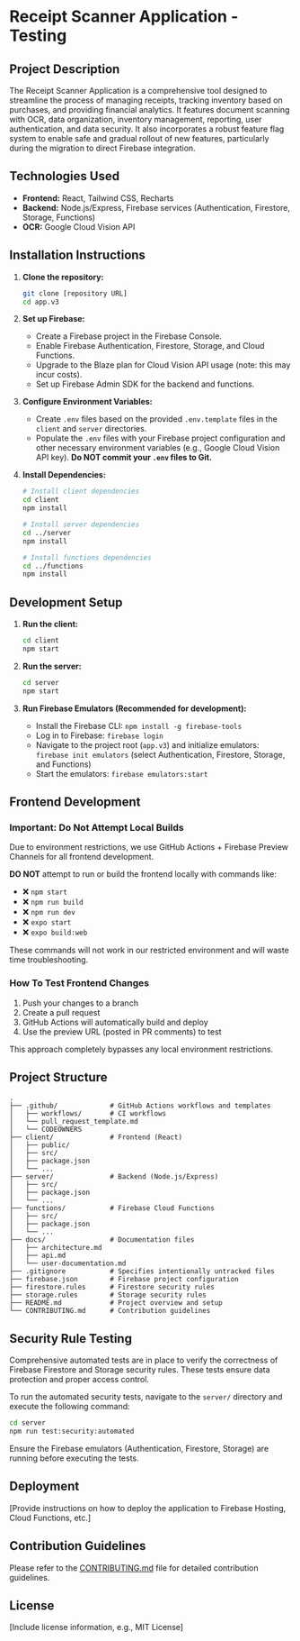 # Receipt Scanner Application - Testing

## Project Description

The Receipt Scanner Application is a comprehensive tool designed to streamline the process of managing receipts, tracking inventory based on purchases, and providing financial analytics. It features document scanning with OCR, data organization, inventory management, reporting, user authentication, and data security. It also incorporates a robust feature flag system to enable safe and gradual rollout of new features, particularly during the migration to direct Firebase integration.

## Technologies Used

- **Frontend:** React, Tailwind CSS, Recharts
- **Backend:** Node.js/Express, Firebase services (Authentication, Firestore, Storage, Functions)
- **OCR:** Google Cloud Vision API

## Installation Instructions

1.  **Clone the repository:**
    ```bash
    git clone [repository URL]
    cd app.v3
    ```

2.  **Set up Firebase:**
    - Create a Firebase project in the Firebase Console.
    - Enable Firebase Authentication, Firestore, Storage, and Cloud Functions.
    - Upgrade to the Blaze plan for Cloud Vision API usage (note: this may incur costs).
    - Set up Firebase Admin SDK for the backend and functions.

3.  **Configure Environment Variables:**
    - Create `.env` files based on the provided `.env.template` files in the `client` and `server` directories.
    - Populate the `.env` files with your Firebase project configuration and other necessary environment variables (e.g., Google Cloud Vision API key). **Do NOT commit your `.env` files to Git.**

4.  **Install Dependencies:**
    ```bash
    # Install client dependencies
    cd client
    npm install

    # Install server dependencies
    cd ../server
    npm install

    # Install functions dependencies
    cd ../functions
    npm install
    ```

## Development Setup

1.  **Run the client:**
    ```bash
    cd client
    npm start
    ```

2.  **Run the server:**
    ```bash
    cd server
    npm start
    ```

3.  **Run Firebase Emulators (Recommended for development):**
    - Install the Firebase CLI: `npm install -g firebase-tools`
    - Log in to Firebase: `firebase login`
    - Navigate to the project root (`app.v3`) and initialize emulators: `firebase init emulators` (select Authentication, Firestore, Storage, and Functions)
    - Start the emulators: `firebase emulators:start`

## Frontend Development

### Important: Do Not Attempt Local Builds

Due to environment restrictions, we use GitHub Actions + Firebase Preview Channels for all frontend development.

**DO NOT** attempt to run or build the frontend locally with commands like:
- ❌ `npm start`
- ❌ `npm run build`
- ❌ `npm run dev`
- ❌ `expo start`
- ❌ `expo build:web`

These commands will not work in our restricted environment and will waste time troubleshooting.

### How To Test Frontend Changes

1. Push your changes to a branch
2. Create a pull request
3. GitHub Actions will automatically build and deploy
4. Use the preview URL (posted in PR comments) to test

This approach completely bypasses any local environment restrictions.

## Project Structure

```
.
├── .github/             # GitHub Actions workflows and templates
│   ├── workflows/       # CI workflows
│   └── pull_request_template.md
│   └── CODEOWNERS
├── client/              # Frontend (React)
│   ├── public/
│   ├── src/
│   ├── package.json
│   └── ...
├── server/              # Backend (Node.js/Express)
│   ├── src/
│   ├── package.json
│   └── ...
├── functions/           # Firebase Cloud Functions
│   ├── src/
│   ├── package.json
│   └── ...
├── docs/                # Documentation files
│   ├── architecture.md
│   ├── api.md
│   └── user-documentation.md
├── .gitignore           # Specifies intentionally untracked files
├── firebase.json        # Firebase project configuration
├── firestore.rules      # Firestore security rules
├── storage.rules        # Storage security rules
├── README.md            # Project overview and setup
└── CONTRIBUTING.md      # Contribution guidelines
```

## Security Rule Testing

Comprehensive automated tests are in place to verify the correctness of Firebase Firestore and Storage security rules. These tests ensure data protection and proper access control.

To run the automated security tests, navigate to the `server/` directory and execute the following command:

```bash
cd server
npm run test:security:automated
```

Ensure the Firebase emulators (Authentication, Firestore, Storage) are running before executing the tests.

## Deployment

[Provide instructions on how to deploy the application to Firebase Hosting, Cloud Functions, etc.]

## Contribution Guidelines

Please refer to the [CONTRIBUTING.md](CONTRIBUTING.md) file for detailed contribution guidelines.

## License

[Include license information, e.g., MIT License]
